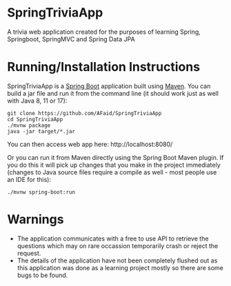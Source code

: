 # SpringTriviaApp
A trivia web application created for the purposes of learning Spring, Springboot, SpringMVC and Spring Data JPA

# Running/Installation Instructions
SpringTriviaApp is a [Spring Boot](https://spring.io/guides/gs/spring-boot) application built using [Maven](https://spring.io/guides/gs/maven/). You can build a jar file and run it from the command line (it should work just as well with Java 8, 11 or 17):

```
git clone https://github.com/AFaid/SpringTriviaApp
cd SpringTriviaApp
./mvnw package
java -jar target/*.jar
```

You can then access web app here: http://localhost:8080/

Or you can run it from Maven directly using the Spring Boot Maven plugin. If you do this it will pick up changes that you make in the project immediately (changes to Java source files require a compile as well - most people use an IDE for this):

```
./mvnw spring-boot:run
```

# Warnings
- The application communicates with a free to use API to retrieve the questions which may on rare occassion temporarily crash or reject the request.
- The details of the application have not been completely flushed out as this application was done as a learning project mostly so there are some bugs to be found.
